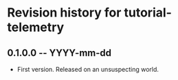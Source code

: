 # Revision history for tutorial-telemetry

## 0.1.0.0 -- YYYY-mm-dd

* First version. Released on an unsuspecting world.
